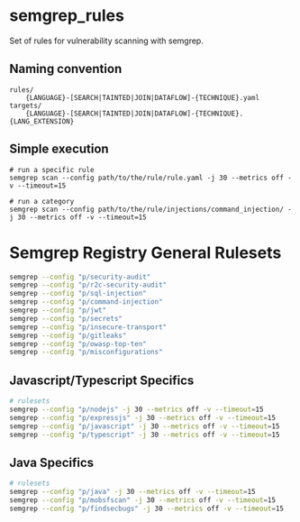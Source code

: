 # semgrep_rules
Set of rules for vulnerability scanning with semgrep. 

## Naming convention
```
rules/
    {LANGUAGE}-[SEARCH|TAINTED|JOIN|DATAFLOW]-{TECHNIQUE}.yaml
targets/
    {LANGUAGE}-[SEARCH|TAINTED|JOIN|DATAFLOW]-{TECHNIQUE}.{LANG_EXTENSION}
```

## Simple execution
```
# run a specific rule
semgrep scan --config path/to/the/rule/rule.yaml -j 30 --metrics off -v --timeout=15

# run a category
semgrep scan --config path/to/the/rule/injections/command_injection/ -j 30 --metrics off -v --timeout=15
```

# Semgrep Registry General Rulesets
```bash
semgrep --config "p/security-audit"
semgrep --config "p/r2c-security-audit"
semgrep --config "p/sql-injection"
semgrep --config "p/command-injection"
semgrep --config "p/jwt"
semgrep --config "p/secrets"
semgrep --config "p/insecure-transport"
semgrep --config "p/gitleaks"
semgrep --config "p/owasp-top-ten"
semgrep --config "p/misconfigurations"
```

## Javascript/Typescript Specifics
```bash
# rulesets
semgrep --config "p/nodejs" -j 30 --metrics off -v --timeout=15
semgrep --config "p/expressjs" -j 30 --metrics off -v --timeout=15
semgrep --config "p/javascript" -j 30 --metrics off -v --timeout=15
semgrep --config "p/typescript" -j 30 --metrics off -v --timeout=15
```

## Java Specifics
```bash
# rulesets
semgrep --config "p/java" -j 30 --metrics off -v --timeout=15
semgrep --config "p/mobsfscan" -j 30 --metrics off -v --timeout=15
semgrep --config "p/findsecbugs" -j 30 --metrics off -v --timeout=15

```